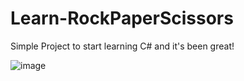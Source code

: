 # Learn-RockPaperScissors
Simple Project to start learning C# and it's been great!

![image](https://user-images.githubusercontent.com/82354360/119024904-cafdd880-b9cd-11eb-8c43-ea1746ceda96.png)

